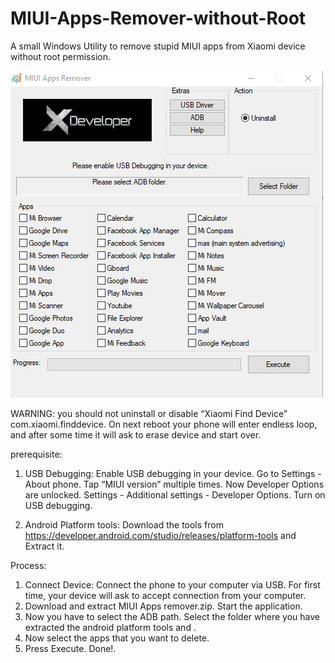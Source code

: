 # MIUI-Apps-Remover-without-Root
A small Windows Utility to remove stupid MIUI apps from Xiaomi device without root permission.

<img src="https://github.com/XDeveloper-India/MIUI-Apps-Remover-without-Root/raw/master/Snapshot/screenshot.png" height="523px" width="500px">

WARNING: you should not uninstall or disable “Xiaomi Find Device” com.xiaomi.finddevice.
On next reboot your phone will enter endless loop, and after some time it will ask to erase device and start over.

prerequisite:
1. USB Debugging:
   Enable USB debugging in your device.
   Go to Settings - About phone. 
   Tap “MIUI version” multiple times. Now Developer Options are unlocked. 
   Settings - Additional settings - Developer Options. Turn on USB debugging.
   
2. Android Platform tools:
   Download the tools from https://developer.android.com/studio/releases/platform-tools and Extract it.
   
Process:
1. Connect Device:
   Connect the phone to your computer via USB. For first time, your device will ask to accept connection from your computer.
2. Download and extract MIUI Apps remover.zip. Start the application.
3. Now you have to select the ADB path. Select the folder where you have extracted the android platform tools and .
4. Now select the apps that you want to delete.
5. Press Execute. Done!.
   

